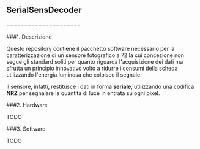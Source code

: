 ## SerialSensDecoder
=====================

###1. Descrizione

Questo repository contiene il pacchetto software necessario per la caratterizzazione di un sensore fotografico a 72 la cui concezione non segue gli standard soliti per quanto riguarda l'acquisizione dei dati ma sfrutta un principio innovativo volto a ridurre i consumi della scheda utilizzando l'energia luminosa che colpisce il segnale.

Il sensore, infatti, restitusce i dati in forma **seriale**, utilizzando una codifica **NRZ** per segnalare la quantità di luce in entrata su ogni pixel.

###2. Hardware

TODO

###3. Software

TODO
